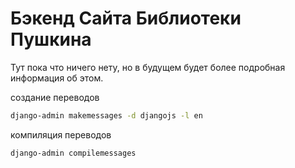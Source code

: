 # Бэкенд Сайта Библиотеки Пушкина

Тут пока что ничего нету, но в будущем будет более подробная информация об этом.


создание переводов

```bash
django-admin makemessages -d djangojs -l en
```


компиляция переводов

```bash
django-admin compilemessages
```
